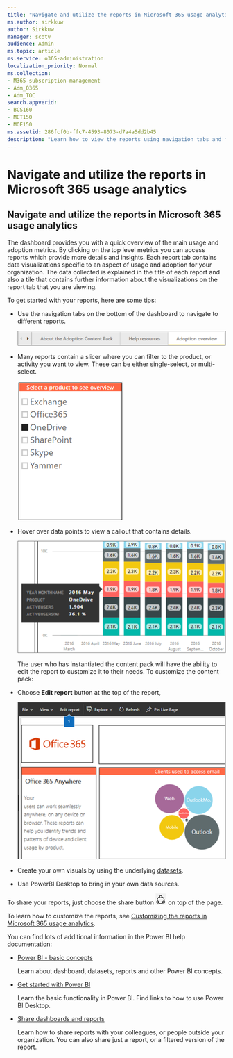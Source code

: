 ```yaml
---
title: "Navigate and utilize the reports in Microsoft 365 usage analytics"
ms.author: sirkkuw
author: Sirkkuw
manager: scotv
audience: Admin
ms.topic: article
ms.service: o365-administration
localization_priority: Normal
ms.collection: 
- M365-subscription-management 
- Adm_O365
- Adm_TOC
search.appverid:
- BCS160
- MET150
- MOE150
ms.assetid: 286fcf0b-ffc7-4593-8073-d7a4a5dd2b45
description: "Learn how to view the reports using navigation tabs and filters."
---
```


# Navigate and utilize the reports in Microsoft 365 usage analytics

## Navigate and utilize the reports in Microsoft 365 usage analytics

The dashboard provides you with a quick overview of the main usage and adoption metrics. By clicking on the top level metrics you can access reports which provide more details and insights. Each report tab contains data visualizations specific to an aspect of usage and adoption for your organization. The data collected is explained in the title of each report and also a tile that contains further information about the visualizations on the report tab that you are viewing.
  
To get started with your reports, here are some tips:
  
- Use the navigation tabs on the bottom of the dashboard to navigate to different reports.
    
    ![Use the tabs on the bottom of the dashboard to navigate to different pages](../media/a3cc52d8-38ac-4a8c-b073-a16f5295c544.png)
  
- Many reports contain a slicer where you can filter to the product, or activity you want to view. These can be either single-select, or multi-select.
    
    ![You can either single-or multi-select a product or activity for the reports](../media/45b7948a-b05c-4be1-9a3a-f92ffe975768.png)
  
- Hover over data points to view a callout that contains details.
    
    ![Hover over data points to view a callout with detailed information](../media/246cc14c-d1f7-43d4-b9b3-59f32d65e0b2.png)
  
    The user who has instantiated the content pack will have the ability to edit the report to customize it to their needs. To customize the content pack: 
  
- Choose **Edit report** button at the top of the report, 
    
    ![Choose Edit report to edit your Power BI visualization](../media/18bcc787-0ed7-4c71-a2d2-ad66fdeb68ae.png)
  
- Create your own visuals by using the underlying [datasets](usage-analytics-data-model.md).
    
- Use PowerBI Desktop to bring in your own data sources.
    
To share your reports, just choose the share button ![Power BI Share icon](../media/dbb0569d-2013-4f9d-ab9d-d01b09631b92.png) on top of the page. 
  
To learn how to customize the reports, see [Customizing the reports in Microsoft 365 usage analytics](customize-reports.md).
  
You can find lots of additional information in the Power BI help documentation:
  
- [Power BI - basic concepts](https://go.microsoft.com/fwlink/p/?linkid=845534)
    
    Learn about dashboard, datasets, reports and other Power BI concepts.
    
- [Get started with Power BI](https://go.microsoft.com/fwlink/p/?linkid=845535)
    
    Learn the basic functionality in Power BI. Find links to how to use Power BI Desktop.
    
- [Share dashboards and reports](https://go.microsoft.com/fwlink/p/?linkid=845494)
    
    Learn how to share reports with your colleagues, or people outside your organization. You can also share just a report, or a filtered version of the report.
    

